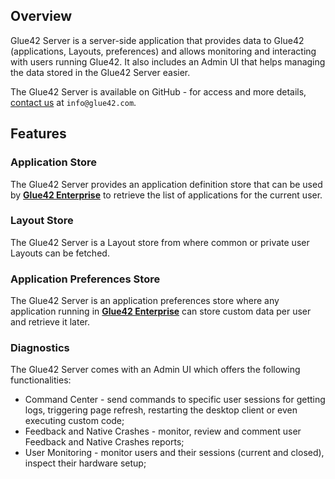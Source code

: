 ## Overview

<glue42 name="addClass" class="colorSection" element="p" text="Available since Glue42 Enterprise 3.12">

Glue42 Server is a server-side application that provides data to Glue42 (applications, Layouts, preferences) and allows monitoring and interacting with users running Glue42. It also includes an Admin UI that helps managing the data stored in the Glue42 Server easier.

<glue42 name="diagram" image="../../images/server/server-architecture.png">

The Glue42 Server is available on GitHub - for access and more details, [contact us](https://glue42.com/contacts/) at `info@glue42.com`.

## Features

### Application Store

The Glue42 Server provides an application definition store that can be used by [**Glue42 Enterprise**](https://glue42.com/enterprise/) to retrieve the list of applications for the current user.

### Layout Store

The Glue42 Server is a Layout store from where common or private user Layouts can be fetched.

### Application Preferences Store

The Glue42 Server is an application preferences store where any application running in [**Glue42 Enterprise**](https://glue42.com/enterprise/) can store custom data per user and retrieve it later.

### Diagnostics

The Glue42 Server comes with an Admin UI which offers the following functionalities:

- Command Center - send commands to specific user sessions for getting logs, triggering page refresh, restarting the desktop client or even executing custom code;
- Feedback and Native Crashes - monitor, review and comment user Feedback and Native Crashes reports;
- User Monitoring - monitor users and their sessions (current and closed), inspect their hardware setup;